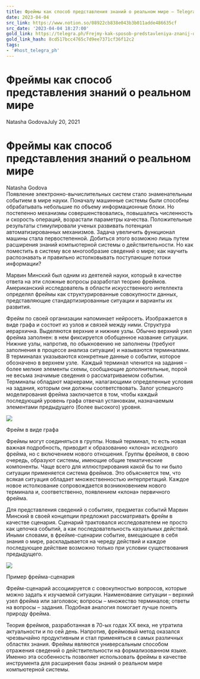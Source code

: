 ```yaml
---
title: Фреймы как способ представления знаний о реальном мире – Telegraph
date: 2023-04-04
src_link: https://www.notion.so/08922cb838e043b3b011adde486635cf
src_date: '2023-04-04 18:27:00'
gold_link: https://telegra.ph/Frejmy-kak-sposob-predstavleniya-znanij-o-realnom-mire-07-20
gold_link_hash: 8cd517bcc4765c7d9ee7371cf36f12c2
tags:
- '#host_telegra_ph'
---
```



Фреймы как способ представления знаний о реальном мире
======================================================



Natasha GodovaJuly 20, 2021

Фреймы как способ представления знаний о реальном мире
======================================================

Natasha Godova  
Появление электронно-вычислительных систем стало знаменательным событием в мире науки. Поначалу машинные системы были способны обрабатывать небольшие по объему информационные блоки. Но постепенно механизмы совершенствовались, повышались численность и скорость операций, возрастали параметры качества. Положительные результаты стимулировали ученых развивать потенциал автоматизированных механизмов. Задача увеличить функционал машины стала первостепенной. Добиться этого возможно лишь путем расширения знаний компьютерной системы о действительности. Но как поместить в систему все многообразие сведений о мире; как научить распознавать и правильно истолковывать поступающие потоки информации? 

Марвин Минский был одним из деятелей науки, который в качестве ответа на эти сложные вопросы разработал теорию фреймов. Американский исследователь в области искусственного интеллекта определял фреймы как структурированные совокупности данных, представляющие стандартизированные ситуации и варианты их развития. 

Фрейм по своей организации напоминает нейросеть. Изображается в виде графа и состоит из узлов и связей между ними. Структура иерархична. Выделяются верхние и нижние узлы. Обычно верхний узел фрейма заполнен: в нем фиксируется обобщенное название ситуации. Нижние узлы, напротив, по обыкновению не заполнены (требуют заполнения в процессе анализа ситуации) и называются терминалами. В терминалах указываются конкретные данные о событии, которое обозначено в верхнем узле.  Каждый терминал членится на задания – более мелкие элементы схемы, сообщающие дополнительные, порой не весьма значимые сведения о рассматриваемом событии. Терминалы обладают маркерами, налагающими определенные условия на задания, которым они должны соответствовать. Залог успешного моделирования фрейма заключается в том, чтобы каждый последующий уровень графа отвечал установкам, назначаемым элементами предыдущего (более высокого) уровня. 

![](/file/600a5daa0d5c272ebf772.jpg)

Фрейм в виде графа

Фреймы могут соединяться в группы. Новый терминал, то есть новая важная подробность, приводит к образованию «клона» исходного фрейма, но с включением нового отношения. Группы фреймов, в свою очередь, образуют системы, имеющие общие тематические компоненты. Чаще всего для иллюстрирования какой бы то ни было ситуации применяется система фреймов. Это объясняется тем, что всякая ситуация обладает множественностью интерпретаций. Каждое новое истолкование сопровождается возникновением нового терминала и, соответственно, появлением «клона» первичного фрейма. 

Для представления сведений о событиях, предметах событий Марвин Минский в своей концепции предложил рассматривать фрейм в качестве сценария. Сценарий трактовался исследователем не просто как цепочка событий, а как последовательность казуальных действий. Иными словами, в фрейме-сценарии событие, вмещающее в себя знания о мире, раскладывается на череду действий и каждое последующее действие возможно только при условии существования предыдущего.

![](/file/4b541269c176d066022f2.jpg)

Пример фрейма-сценария

Фрейм-сценарий ассоциируется с совокупностью вопросов, которые можно задать к изучаемой ситуации. Наименование ситуации – верхний узел фрейма или заголовок; вопросы – множество терминалов; ответы на вопросы – задания. Подобная аналогия помогает лучше понять природу фрейма.

Теория фреймов, разработанная в 70-ых годах XX века, не утратила актуальности и по сей день. Напротив, фреймовый метод оказался чрезвычайно продуктивным и стал применяться в самых различных областях знания. Фреймы являются универсальным способом отражения сведений о действительности на формализованном языке. Именно эта особенность позволяет использовать фреймы в качестве инструмента для расширения базы знаний о реальном мире компьютерной системы.